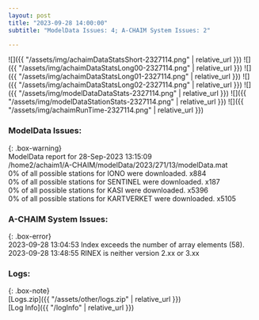```yaml
---
layout: post
title: "2023-09-28 14:00:00"
subtitle: "ModelData Issues: 4; A-CHAIM System Issues: 2"

---
```


![]({{ "/assets/img/achaimDataStatsShort-2327114.png" | relative_url }})
![]({{ "/assets/img/achaimDataStatsLong00-2327114.png" | relative_url }})
![]({{ "/assets/img/achaimDataStatsLong01-2327114.png" | relative_url }})
![]({{ "/assets/img/achaimDataStatsLong02-2327114.png" | relative_url }})
![]({{ "/assets/img/modelDataDataStats-2327114.png" | relative_url }})
![]({{ "/assets/img/modelDataStationStats-2327114.png" | relative_url }})
![]({{ "/assets/img/achaimRunTime-2327114.png" | relative_url }})


### ModelData Issues:  
  
{: .box-warning}  
 ModelData report for 28-Sep-2023 13:15:09   
 /home2/achaim1/A-CHAIM/modelData/2023/271/13/modelData.mat   
 0% of all possible stations for IONO were downloaded. x884   
 0% of all possible stations for SENTINEL were downloaded. x187   
 0% of all possible stations for KASI were downloaded. x5396   
 0% of all possible stations for KARTVERKET were downloaded. x5105   
  
### A-CHAIM System Issues:  
  
{: .box-error}  
2023-09-28 13:04:53 Index exceeds the number of array elements (58).  
2023-09-28 13:48:55 RINEX is neither version 2.xx or 3.xx  

### Logs:  
  
{: .box-note}  
[Logs.zip]({{ "/assets/other/logs.zip" | relative_url }})  
[Log Info]({{ "/logInfo" | relative_url }})  
